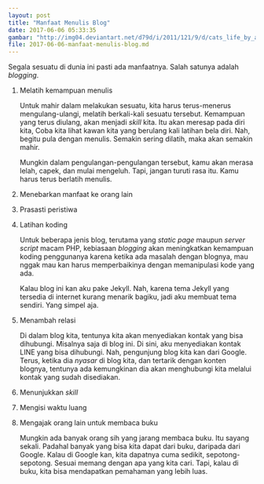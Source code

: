 ```yaml
---
layout: post
title: "Manfaat Menulis Blog"
date: 2017-06-06 05:33:35
gambar: "http://img04.deviantart.net/d79d/i/2011/121/9/d/cats_life_by_apofiss-d3fb1qw.jpg"
file: 2017-06-06-manfaat-menulis-blog.md
---
```


Segala sesuatu di dunia ini pasti ada manfaatnya. Salah satunya adalah _blogging_.

1. Melatih kemampuan menulis

    Untuk mahir dalam melakukan sesuatu, kita harus terus-menerus mengulang-ulangi, melatih berkali-kali sesuatu tersebut. Kemampuan yang terus diulang, akan menjadi _skill_ kita. Itu akan meresap pada diri kita, Coba kita lihat kawan kita yang berulang kali latihan bela diri. Nah, begitu pula dengan menulis. Semakin sering dilatih, maka akan semakin mahir.

    Mungkin dalam pengulangan-pengulangan tersebut, kamu akan merasa lelah, capek, dan mulai mengeluh. Tapi, jangan turuti rasa itu. Kamu harus terus berlatih menulis.

2. Menebarkan manfaat ke orang lain
3. Prasasti peristiwa
4. Latihan koding

    Untuk beberapa jenis blog, terutama yang _static page_ maupun _server script_ macam PHP, kebiasaan _blogging_ akan meningkatkan kemampuan koding penggunanya karena ketika ada masalah dengan blognya, mau nggak mau kan harus memperbaikinya dengan memanipulasi kode yang ada.

    Kalau blog ini kan aku pake Jekyll. Nah, karena tema Jekyll yang tersedia di internet kurang menarik bagiku, jadi aku membuat tema sendiri. Yang simpel aja.

5. Menambah relasi

    Di dalam blog kita, tentunya kita akan menyediakan kontak yang bisa dihubungi. Misalnya saja di blog ini. Di sini, aku menyediakan kontak LINE yang bisa dihubungi. Nah, pengunjung blog kita kan dari Google. Terus, ketika dia _nyasar_ di blog kita, dan tertarik dengan konten blognya, tentunya ada kemungkinan dia akan menghubungi kita melalui kontak yang sudah disediakan.

6. Menunjukkan _skill_
7. Mengisi waktu luang
8. Mengajak orang lain untuk membaca buku

    Mungkin ada banyak orang sih yang jarang membaca buku. Itu sayang sekali. Padahal banyak yang bisa kita dapat dari buku, daripada dari Google. Kalau di Google kan, kita dapatnya cuma sedikit, sepotong-sepotong. Sesuai memang dengan apa yang kita cari. Tapi, kalau di buku, kita bisa mendapatkan pemahaman yang lebih luas.
